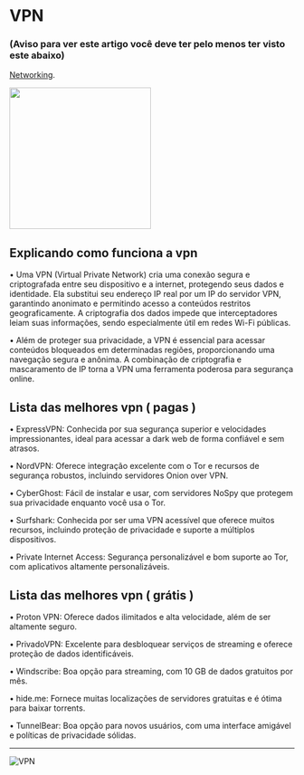 # VPN

### (Aviso para ver este artigo você deve ter pelo menos ter visto este abaixo)
[Networking](https://github.com/jzzlucas/Networking).

<img src="https://mir-s3-cdn-cf.behance.net/project_modules/disp/8930b329502133.55f6b199518e9.gif" width="250">

## Explicando como funciona a vpn

• Uma VPN (Virtual Private Network) cria uma conexão segura e criptografada entre seu dispositivo e a internet, protegendo seus dados e identidade. Ela substitui seu endereço IP real por um IP do servidor VPN, garantindo anonimato e permitindo acesso a conteúdos restritos geograficamente. A criptografia dos dados impede que interceptadores leiam suas informações, sendo especialmente útil em redes Wi-Fi públicas.

• Além de proteger sua privacidade, a VPN é essencial para acessar conteúdos bloqueados em determinadas regiões, proporcionando uma navegação segura e anônima. A combinação de criptografia e mascaramento de IP torna a VPN uma ferramenta poderosa para segurança online.

## Lista das melhores vpn ( pagas )

• ExpressVPN: Conhecida por sua segurança superior e velocidades impressionantes, ideal para acessar a dark web de forma confiável e sem atrasos.

• NordVPN: Oferece integração excelente com o Tor e recursos de segurança robustos, incluindo servidores Onion over VPN.

• CyberGhost: Fácil de instalar e usar, com servidores NoSpy que protegem sua privacidade enquanto você usa o Tor.

• Surfshark: Conhecida por ser uma VPN acessível que oferece muitos recursos, incluindo proteção de privacidade e suporte a múltiplos dispositivos.

• Private Internet Access: Segurança personalizável e bom suporte ao Tor, com aplicativos altamente personalizáveis.

## Lista das melhores vpn ( grátis )

• Proton VPN: Oferece dados ilimitados e alta velocidade, além de ser altamente seguro.

• PrivadoVPN: Excelente para desbloquear serviços de streaming e oferece proteção de dados identificáveis.

• Windscribe: Boa opção para streaming, com 10 GB de dados gratuitos por mês.

• hide.me: Fornece muitas localizações de servidores gratuitas e é ótima para baixar torrents.

• TunnelBear: Boa opção para novos usuários, com uma interface amigável e políticas de privacidade sólidas.

---

<img src="https://i.makeagif.com/media/10-12-2020/vYl0Qi.gif" alt="VPN">
